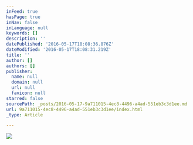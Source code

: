 ```yaml
---
inFeed: true
hasPage: true
inNav: false
inLanguage: null
keywords: []
description: ''
datePublished: '2016-05-17T18:08:36.876Z'
dateModified: '2016-05-17T18:08:31.219Z'
title: ''
author: []
authors: []
publisher:
  name: null
  domain: null
  url: null
  favicon: null
starred: false
sourcePath: _posts/2016-05-17-9a711015-4ec8-4496-a4ad-551eb3c3d1ee.md
url: 9a711015-4ec8-4496-a4ad-551eb3c3d1ee/index.html
_type: Article

---
```

![](https://the-grid-user-content.s3-us-west-2.amazonaws.com/d9386025-3809-40af-b886-98f3d3379f4f.jpg)